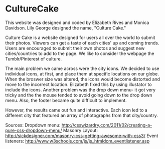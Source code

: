 CultureCake
===========
This website was designed and coded by Elizabeth Rives and Monica Davidson. Lily George designed the name, "Culture Cake." 

Culture Cake is a website designed for users all over the world to submit their photos. Viewers can get a taste of each cities' up and coming trends. Users are encouraged to submit their own photos and suggest new cities/countries to add to the page. We like to consider the webpage the Tumblr/Pinterest of culture.

The main problem we came across were the city icons. We decided to use individual icons, at first, and place them at specific locations on our globe. When the broswer size was altered, the icons would become distorted and move to the incorrect location. Elizabeth fixed this by using illustator to include the icons. Another problem was the drop down menu- it got very tricky and the the mouse tended to avoid going down to the drop down menu. Also, the footer became quite difficult to implement.

However, the results came out fun and interactive. Each icon led to a different city that featured an array of photographs from that city/country.

Sources:
Dropdown menu: http://csswizardry.com/2011/02/creating-a-pure-css-dropdown-menu/
Masonry Layout: http://sickdesigner.com/masonry-css-getting-awesome-with-css3/
Event listeners: http://www.w3schools.com/js/js_htmldom_eventlistener.asp
